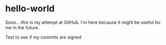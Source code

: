 # hello-world

Sooo... this is my attempt at GitHub. I'm here because it might be useful for me in the future.

Test to see if my commits are signed

